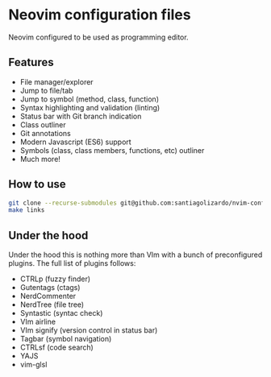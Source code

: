 # Neovim configuration files 

Neovim configured to be used as programming editor. 

## Features

* File manager/explorer
* Jump to file/tab
* Jump to symbol (method, class, function)
* Syntax highlighting and validation (linting)
* Status bar with Git branch indication
* Class outliner
* Git annotations
* Modern Javascript (ES6) support
* Symbols (class, class members, functions, etc) outliner 
* Much more!

## How to use

```sh
git clone --recurse-submodules git@github.com:santiagolizardo/nvim-config.git
make links
```

## Under the hood

Under the hood this is nothing more than VIm with a bunch of preconfigured plugins. The full list of plugins follows:

* CTRLp (fuzzy finder)
* Gutentags (ctags)
* NerdCommenter
* NerdTree (file tree)
* Syntastic (syntac check)
* VIm airline
* VIm signify (version control in status bar)
* Tagbar (symbol navigation)
* CTRLsf (code search)
* YAJS
* vim-glsl


